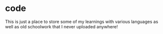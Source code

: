 # code
This is just a place to store some of my learnings with various languages as well as old schoolwork that I never uploaded anywhere!

